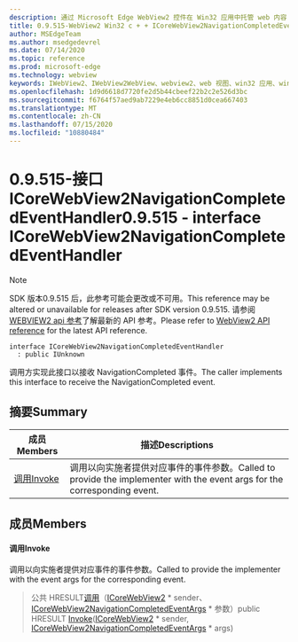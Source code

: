 ```yaml
---
description: 通过 Microsoft Edge WebView2 控件在 Win32 应用中托管 web 内容
title: 0.9.515-WebView2 Win32 c + + ICoreWebView2NavigationCompletedEventHandler
author: MSEdgeTeam
ms.author: msedgedevrel
ms.date: 07/14/2020
ms.topic: reference
ms.prod: microsoft-edge
ms.technology: webview
keywords: IWebView2、IWebView2WebView、webview2、web 视图、win32 应用、win32、edge、ICoreWebView2、ICoreWebView2Controller、浏览器控件、边缘 html
ms.openlocfilehash: 1d9d6618d7720fe2d5b44cbeef22b2c2e526d3bc
ms.sourcegitcommit: f6764f57aed9ab7229e4eb6cc8851d0cea667403
ms.translationtype: MT
ms.contentlocale: zh-CN
ms.lasthandoff: 07/15/2020
ms.locfileid: "10880484"
---
```

# <span data-ttu-id="d7545-104">0.9.515-接口 ICoreWebView2NavigationCompletedEventHandler</span><span class="sxs-lookup"><span data-stu-id="d7545-104">0.9.515 - interface ICoreWebView2NavigationCompletedEventHandler</span></span> 

> [!NOTE]
> <span data-ttu-id="d7545-105">SDK 版本0.9.515 后，此参考可能会更改或不可用。</span><span class="sxs-lookup"><span data-stu-id="d7545-105">This reference may be altered or unavailable for releases after SDK version 0.9.515.</span></span> <span data-ttu-id="d7545-106">请参阅[WEBVIEW2 api 参考](../../../webview2-api-reference.md)了解最新的 API 参考。</span><span class="sxs-lookup"><span data-stu-id="d7545-106">Please refer to [WebView2 API reference](../../../webview2-api-reference.md) for the latest API reference.</span></span>

```
interface ICoreWebView2NavigationCompletedEventHandler
  : public IUnknown
```

<span data-ttu-id="d7545-107">调用方实现此接口以接收 NavigationCompleted 事件。</span><span class="sxs-lookup"><span data-stu-id="d7545-107">The caller implements this interface to receive the NavigationCompleted event.</span></span>

## <span data-ttu-id="d7545-108">摘要</span><span class="sxs-lookup"><span data-stu-id="d7545-108">Summary</span></span>

 <span data-ttu-id="d7545-109">成员</span><span class="sxs-lookup"><span data-stu-id="d7545-109">Members</span></span>                        | <span data-ttu-id="d7545-110">描述</span><span class="sxs-lookup"><span data-stu-id="d7545-110">Descriptions</span></span>
--------------------------------|---------------------------------------------
[<span data-ttu-id="d7545-111">调用</span><span class="sxs-lookup"><span data-stu-id="d7545-111">Invoke</span></span>](#invoke) | <span data-ttu-id="d7545-112">调用以向实施者提供对应事件的事件参数。</span><span class="sxs-lookup"><span data-stu-id="d7545-112">Called to provide the implementer with the event args for the corresponding event.</span></span>

## <span data-ttu-id="d7545-113">成员</span><span class="sxs-lookup"><span data-stu-id="d7545-113">Members</span></span>

#### <span data-ttu-id="d7545-114">调用</span><span class="sxs-lookup"><span data-stu-id="d7545-114">Invoke</span></span> 

<span data-ttu-id="d7545-115">调用以向实施者提供对应事件的事件参数。</span><span class="sxs-lookup"><span data-stu-id="d7545-115">Called to provide the implementer with the event args for the corresponding event.</span></span>

> <span data-ttu-id="d7545-116">公共 HRESULT[调用](#invoke)（[ICoreWebView2](icorewebview2.md) \* sender、 [ICoreWebView2NavigationCompletedEventArgs](icorewebview2navigationcompletedeventargs.md) \* 参数）</span><span class="sxs-lookup"><span data-stu-id="d7545-116">public HRESULT [Invoke](#invoke)([ICoreWebView2](icorewebview2.md) \* sender, [ICoreWebView2NavigationCompletedEventArgs](icorewebview2navigationcompletedeventargs.md) \* args)</span></span>

